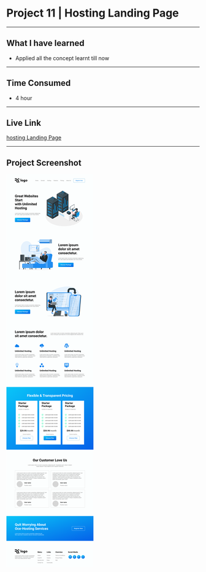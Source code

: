 # Project 11 | Hosting Landing Page
---

## What I have learned 

- Applied all the concept learnt till now
---
## Time Consumed

- 4 hour

---
## Live Link
[hosting Landing Page](https://project-11-by-yash.netlify.app/)

---

## Project Screenshot
![Project-11](/assignment-11.png)
